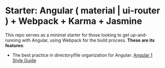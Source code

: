# Starter: Angular ( material | ui-router ) + Webpack + Karma + Jasmine

This repo serves as a minimal starter for those looking to get up-and-running with Angular, using Webpack for the build process. **These are its features**:
* The best practice in directory/file organization for Angular: [Angular 1 Style Guide](https://github.com/johnpapa/angular-styleguide/blob/master/a1/README.md#application-structure)
